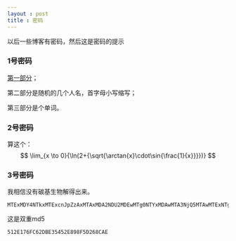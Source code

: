 ```yaml
---
layout : post
title : 密码
---
```


以后一些博客有密码，然后这是密码的提示

### 1号密码

[第一部分](https://www.luogu.com.cn/paste/qe7vuqdp)；

第二部分是随机的几个人名，首字母小写缩写；

第三部分是个单词。

### 2号密码

算这个：
$$
\lim_{x \to 0}{\ln(2+{\sqrt{\arctan{x}\cdot\sin{\frac{1}{x}}}})}
$$

### 3号密码

我相信没有碳基生物解得出来。

~~~
MTExMDY4NTkxMTExcnJpZzAxMTAxMDA2NDU2MDEwMTg0NTYxMDAwMTA3NjQ5MTAwMTExNTg0NjAxMTExNzQ1ODBhc3BhMTExMTY5NDgxMTEwMDEwMDE2NzU5MTEwMTEwMDAwMTExNDg1NzEwMTAwMTEwMTEwMTExMTAxNjg1MDExMTAxMDAxMDExMTExMTAxMDExMDAwMTAwMDAxMDEwMDFDMTEwMDAxMTAwMDExMDAxMTEwMDAxMDEwMDEw
~~~

这是双重md5

~~~
512E176FC62DBE35452E898F5D268CAE
~~~

